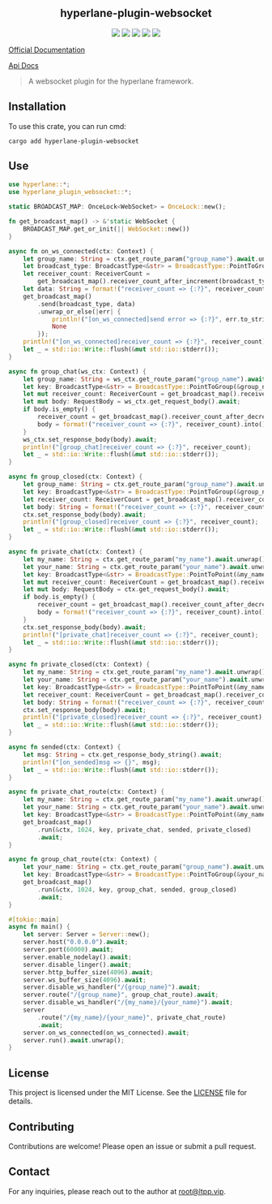 <center>

## hyperlane-plugin-websocket

[![](https://img.shields.io/crates/v/hyperlane-plugin-websocket.svg)](https://crates.io/crates/hyperlane-plugin-websocket)
[![](https://img.shields.io/crates/d/hyperlane-plugin-websocket.svg)](https://img.shields.io/crates/d/hyperlane-plugin-websocket.svg)
[![](https://docs.rs/hyperlane-plugin-websocket/badge.svg)](https://docs.rs/hyperlane-plugin-websocket)
[![](https://github.com/eastspire/hyperlane-plugin-websocket/workflows/Rust/badge.svg)](https://github.com/eastspire/hyperlane-plugin-websocket/actions?query=workflow:Rust)
[![](https://img.shields.io/crates/l/hyperlane-plugin-websocket.svg)](./LICENSE)

</center>

[Official Documentation](https://docs.ltpp.vip/hyperlane-plugin-websocket/)

[Api Docs](https://docs.rs/hyperlane-plugin-websocket/latest/http_type/)

> A websocket plugin for the hyperlane framework.

## Installation

To use this crate, you can run cmd:

```shell
cargo add hyperlane-plugin-websocket
```

## Use

```rust
use hyperlane::*;
use hyperlane_plugin_websocket::*;

static BROADCAST_MAP: OnceLock<WebSocket> = OnceLock::new();

fn get_broadcast_map() -> &'static WebSocket {
    BROADCAST_MAP.get_or_init(|| WebSocket::new())
}

async fn on_ws_connected(ctx: Context) {
    let group_name: String = ctx.get_route_param("group_name").await.unwrap();
    let broadcast_type: BroadcastType<&str> = BroadcastType::PointToGroup(&group_name);
    let receiver_count: ReceiverCount =
        get_broadcast_map().receiver_count_after_increment(broadcast_type);
    let data: String = format!("receiver_count => {:?}", receiver_count).into();
    get_broadcast_map()
        .send(broadcast_type, data)
        .unwrap_or_else(|err| {
            println!("[on_ws_connected]send error => {:?}", err.to_string());
            None
        });
    println!("[on_ws_connected]receiver_count => {:?}", receiver_count);
    let _ = std::io::Write::flush(&mut std::io::stderr());
}

async fn group_chat(ws_ctx: Context) {
    let group_name: String = ws_ctx.get_route_param("group_name").await.unwrap();
    let key: BroadcastType<&str> = BroadcastType::PointToGroup(&group_name);
    let mut receiver_count: ReceiverCount = get_broadcast_map().receiver_count(key);
    let mut body: RequestBody = ws_ctx.get_request_body().await;
    if body.is_empty() {
        receiver_count = get_broadcast_map().receiver_count_after_decrement(key);
        body = format!("receiver_count => {:?}", receiver_count).into();
    }
    ws_ctx.set_response_body(body).await;
    println!("[group_chat]receiver_count => {:?}", receiver_count);
    let _ = std::io::Write::flush(&mut std::io::stderr());
}

async fn group_closed(ctx: Context) {
    let group_name: String = ctx.get_route_param("group_name").await.unwrap();
    let key: BroadcastType<&str> = BroadcastType::PointToGroup(&group_name);
    let receiver_count: ReceiverCount = get_broadcast_map().receiver_count_after_decrement(key);
    let body: String = format!("receiver_count => {:?}", receiver_count);
    ctx.set_response_body(body).await;
    println!("[group_closed]receiver_count => {:?}", receiver_count);
    let _ = std::io::Write::flush(&mut std::io::stderr());
}

async fn private_chat(ctx: Context) {
    let my_name: String = ctx.get_route_param("my_name").await.unwrap();
    let your_name: String = ctx.get_route_param("your_name").await.unwrap();
    let key: BroadcastType<&str> = BroadcastType::PointToPoint(&my_name, &your_name);
    let mut receiver_count: ReceiverCount = get_broadcast_map().receiver_count(key);
    let mut body: RequestBody = ctx.get_request_body().await;
    if body.is_empty() {
        receiver_count = get_broadcast_map().receiver_count_after_decrement(key);
        body = format!("receiver_count => {:?}", receiver_count).into();
    }
    ctx.set_response_body(body).await;
    println!("[private_chat]receiver_count => {:?}", receiver_count);
    let _ = std::io::Write::flush(&mut std::io::stderr());
}

async fn private_closed(ctx: Context) {
    let my_name: String = ctx.get_route_param("my_name").await.unwrap();
    let your_name: String = ctx.get_route_param("your_name").await.unwrap();
    let key: BroadcastType<&str> = BroadcastType::PointToPoint(&my_name, &your_name);
    let receiver_count: ReceiverCount = get_broadcast_map().receiver_count_after_decrement(key);
    let body: String = format!("receiver_count => {:?}", receiver_count);
    ctx.set_response_body(body).await;
    println!("[private_closed]receiver_count => {:?}", receiver_count);
    let _ = std::io::Write::flush(&mut std::io::stderr());
}

async fn sended(ctx: Context) {
    let msg: String = ctx.get_response_body_string().await;
    println!("[on_sended]msg => {}", msg);
    let _ = std::io::Write::flush(&mut std::io::stderr());
}

async fn private_chat_route(ctx: Context) {
    let my_name: String = ctx.get_route_param("my_name").await.unwrap();
    let your_name: String = ctx.get_route_param("your_name").await.unwrap();
    let key: BroadcastType<&str> = BroadcastType::PointToPoint(&my_name, &your_name);
    get_broadcast_map()
        .run(&ctx, 1024, key, private_chat, sended, private_closed)
        .await;
}

async fn group_chat_route(ctx: Context) {
    let your_name: String = ctx.get_route_param("group_name").await.unwrap();
    let key: BroadcastType<&str> = BroadcastType::PointToGroup(&your_name);
    get_broadcast_map()
        .run(&ctx, 1024, key, group_chat, sended, group_closed)
        .await;
}

#[tokio::main]
async fn main() {
    let server: Server = Server::new();
    server.host("0.0.0.0").await;
    server.port(60000).await;
    server.enable_nodelay().await;
    server.disable_linger().await;
    server.http_buffer_size(4096).await;
    server.ws_buffer_size(4096).await;
    server.disable_ws_handler("/{group_name}").await;
    server.route("/{group_name}", group_chat_route).await;
    server.disable_ws_handler("/{my_name}/{your_name}").await;
    server
        .route("/{my_name}/{your_name}", private_chat_route)
        .await;
    server.on_ws_connected(on_ws_connected).await;
    server.run().await.unwrap();
}
```

## License

This project is licensed under the MIT License. See the [LICENSE](LICENSE) file for details.

## Contributing

Contributions are welcome! Please open an issue or submit a pull request.

## Contact

For any inquiries, please reach out to the author at [root@ltpp.vip](mailto:root@ltpp.vip).
